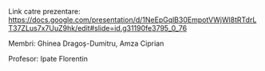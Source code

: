 Link catre prezentare: https://docs.google.com/presentation/d/1NeEpGqlB30EmpotVWjWl8tRTdrLT37ZLus7x7UuZ9hk/edit#slide=id.g31190fe3795_0_76


Membri:
Ghinea Dragoș-Dumitru, Amza Ciprian

Profesor:
Ipate Florentin
